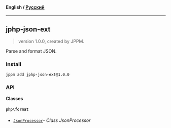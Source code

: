 #### **English** / [Русский](README.ru.md)

---

## jphp-json-ext
> version 1.0.0, created by JPPM.

Parse and format JSON.

### Install
```
jppm add jphp-json-ext@1.0.0
```

### API
**Classes**

#### `php\format`

- [`JsonProcessor`](https://github.com/jphp-compiler/jphp/blob/master/exts/jphp-json-ext/api-docs/classes/php/format/JsonProcessor.md)- _Class JsonProcessor_